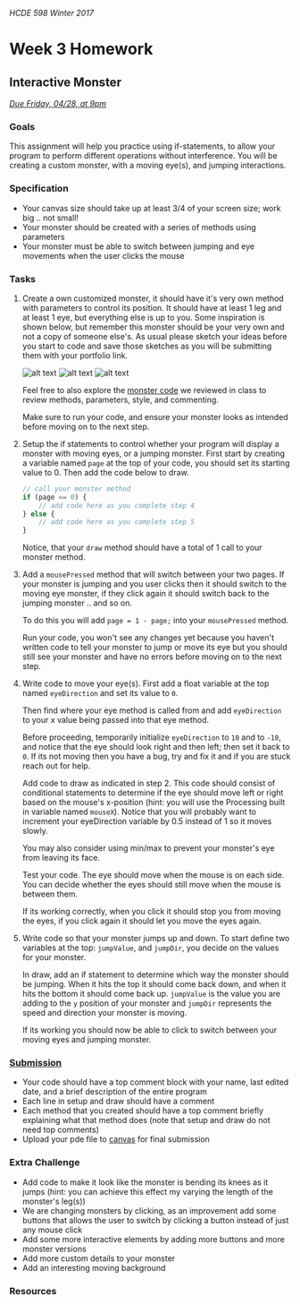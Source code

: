 _HCDE 598 Winter 2017_
# Week 3 Homework

## Interactive Monster
_[Due Friday, 04/28, at 9pm](https://canvas.uw.edu/courses/1158649/assignments/3672952)_

### Goals
This assignment will help you practice using if-statements, to allow your program to perform different operations without interference. You will be creating a custom monster, with a moving eye(s), and jumping interactions. 

### Specification
* Your canvas size should take up at least 3/4 of your screen size; work big .. not small!
* Your monster should be created with a series of methods using parameters
* Your monster must be able to switch between jumping and eye movements when the user clicks the mouse

### Tasks
1. Create a own customized monster, it should have it's very own method with parameters to control its position. It should have at least 1 leg and at least 1 eye, but everything else is up to you. Some inspiration is shown below, but remember this monster should be your very own and not a copy of someone else's. As usual please sketch your ideas before you start to code and save those sketches as you will be submitting them with your portfolio link.

	![alt text][robot]
	![alt text][monster-1]
	![alt text][monster-2]

	Feel free to also explore the [monster code](../code/monster) we reviewed in class to review methods, parameters, style, and commenting.

	Make sure to run your code, and ensure your monster looks as intended before moving on to the next step.

1. Setup the if statements to control whether your program will display a monster with moving eyes, or a jumping monster. First start by creating a variable named `page` at the top of your code, you should set its starting value to 0. Then add the code below to draw.

	```javascript
	// call your monster method
	if (page == 0) {
		// add code here as you complete step 4
	} else {
		// add code here as you complete step 5
	}
	```

	Notice, that your `draw` method should have a total of 1 call to your monster method.

1. Add a `mousePressed` method that will switch between your two pages. If your monster is jumping and you user clicks then it should switch to the moving eye monster, if they click again it should switch back to the jumping monster .. and so on.

	To do this you will add `page = 1 - page;` into your `mousePressed` method.

	Run your code, you won't see any changes yet because you haven't written code to tell your monster to jump or move its eye but you should still see your monster and have no errors before moving on to the next step.

1. Write code to move your eye(s). First add a float variable at the top named `eyeDirection` and set its value to `0`. 

	Then find where your eye method is called from and add `eyeDirection` to your x value being passed into that eye method.

	Before proceeding, temporarily initialize `eyeDirection` to `10` and to `-10`, and notice that the eye should look right and then left; then set it back to `0`. If its not moving then you have a bug, try and fix it and if you are stuck reach out for help.

	Add code to draw as indicated in step 2. This code should consist of conditional statements to determine if the eye should move left or right based on the mouse's x-position (hint: you will use the Processing built in variable named `mouseX`). Notice that you will probably want to increment your eyeDirection variable by 0.5 instead of 1 so it moves slowly.

	You may also consider using min/max to prevent your monster's eye from leaving its face.

	Test your code. The eye should move when the mouse is on each side. You can decide whether the eyes should still move when the mouse is between them.

	If its working correctly, when you click it should stop you from moving the eyes, if you click again it should let you move the eyes again.

1. Write code so that your monster jumps up and down. To start define two variables at the top: `jumpValue`, and `jumpDir`, you decide on the values for your monster.

	In draw, add an if statement to determine which way the monster should be jumping. When it hits the top it should come back down, and when it hits the bottom it should come back up. `jumpValue` is the value you are adding to the `y` position of your monster and `jumpDir` represents the speed and direction your monster is moving.

	If its working you should now be able to click to switch between your moving eyes and jumping monster.

### [Submission](https://canvas.uw.edu/courses/1158649/assignments/3672952)
* Your code should have a top comment block with your name, last edited date, and a brief description of the entire program
* Each line in setup and draw should have a comment
* Each method that you created should have a top comment briefly explaining what that method does (note that setup and draw do not need top comments)
* Upload your pde file to [canvas](https://canvas.uw.edu/courses/1158649/assignments/3672952) for final submission

### Extra Challenge
* Add code to make it look like the monster is bending its knees as it jumps (hint: you can achieve this effect my varying the length of the monster's leg(s))
* We are changing monsters by clicking, as an improvement add some buttons that allows the user to switch by clicking a button instead of just any mouse click
* Add some more interactive elements by adding more buttons and more monster versions
* Add more custom details to your monster
* Add an interesting moving background

### Resources


[robot]: https://github.com/susanev/uw-stars-cse/blob/master/exploring-cs/lessons/week3/homework/images/robot.png "Robot"

[monster-1]: https://github.com/susanev/uw-stars-cse/blob/master/exploring-cs/lessons/week3/homework/images/monster_2.png "Monster Example 1"

[monster-2]: https://github.com/susanev/uw-hcde-creative-computing/blob/master/lessons/week3/homework/images/monster_2.png "Monster Example 2"
